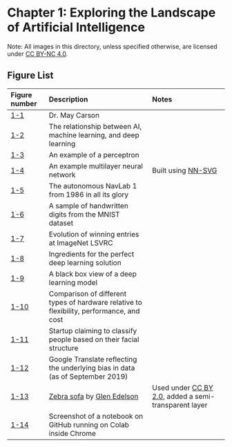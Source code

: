 # Chapter 1: Exploring the Landscape of Artificial Intelligence

Note: All images in this directory, unless specified otherwise, are licensed under [CC BY-NC 4.0](https://creativecommons.org/licenses/by-nc/4.0/legalcode).

## Figure List

| Figure number | Description | Notes |
|:---|:-----|:---|
| [1-1](1-may-carson.png?raw=true) | Dr. May Carson | |
| [1-2](2-ai-terminology.png?raw=true) | The relationship between AI, machine learning, and deep learning | |
| [1-3](3-perceptron.png?raw=true) | An example of a perceptron | |
| [1-4](4-neural-network.png?raw=true) | An example multilayer neural network | Built using [NN-SVG](http://alexlenail.me/NN-SVG/) | |
| [1-5](http://www.cs.cmu.edu/Groups/ahs/navlab_list.html) | The autonomous NavLab 1 from 1986 in all its glory | |
| [1-6](6-mnist.png?raw=true) | A sample of handwritten digits from the MNIST dataset | |
| [1-7](7-imagenet-accuracy.png?raw=true) | Evolution of winning entries at ImageNet LSVRC | |
| [1-8](8-deep-learning-solution.png?raw=true) | Ingredients for the perfect deep learning solution | |
| [1-9](9-cat.png?raw=true) | A black box view of a deep learning model | |
| [1-10](10-hardware-chart.png?raw=true) | Comparison of different types of hardware relative to flexibility, performance, and cost | |
| [1-11](https://www.faception.com/) | Startup claiming to classify people based on their facial structure | |
| [1-12](12-google-translate-bias.png?raw=true) | Google Translate reflecting the underlying bias in data (as of September 2019) | |
| [1-13](13-zebra-sofa.jpg?raw=true) | [Zebra sofa](https://www.flickr.com/photos/glenirah/2781264490) by [Glen Edelson](https://www.flickr.com/photos/glenirah) | Used under [CC BY 2.0](https://creativecommons.org/licenses/by/2.0/), added a semi-transparent layer |
| [1-14](14-colab.png?raw=true) | Screenshot of a notebook on GitHub running on Colab inside Chrome | |